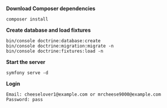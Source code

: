 **Download Composer dependencies**

```
composer install
```

**Create database and load fixtures**

```
bin/console doctrine:database:create
bin/console doctrine:migration:migrate -n
bin/console doctrine:fixtures:load -n
```

**Start the server**

```
symfony serve -d
```
**Login**

```
Email: cheeselover1@example.com or mrcheese9000@example.com
Password: pass
```